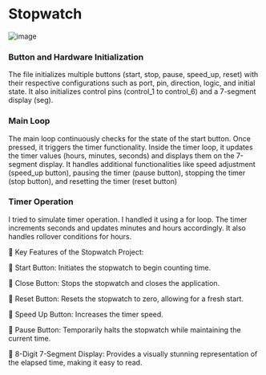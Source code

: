 # Stopwatch

![image](https://github.com/Mazen-Omar/Stopwatch/assets/112568201/67e27d7a-6696-4225-97e9-de65d64bf05c)


### Button and Hardware Initialization
The file initializes multiple buttons (start, stop, pause, speed_up, reset) with their respective configurations such as port, pin, direction, logic, and initial state.
It also initializes control pins (control_1 to control_6) and a 7-segment display (seg).

### Main Loop
The main loop continuously checks for the state of the start button. Once pressed, it triggers the timer functionality.
Inside the timer loop, it updates the timer values (hours, minutes, seconds) and displays them on the 7-segment display.
It handles additional functionalities like speed adjustment (speed_up button), pausing the timer (pause button), stopping the timer (stop button), and resetting the timer (reset button)

### Timer Operation
I tried to simulate timer operation. I handled it using a for loop. The timer increments seconds and updates minutes and hours accordingly. It also handles rollover conditions for hours.

🔑 Key Features of the Stopwatch Project:

🔘 Start Button: Initiates the stopwatch to begin counting time.

🔘 Close Button: Stops the stopwatch and closes the application.

🔘 Reset Button: Resets the stopwatch to zero, allowing for a fresh start.

🔘 Speed Up Button: Increases the timer speed.

🔘 Pause Button: Temporarily halts the stopwatch while maintaining the current time.

🔘 8-Digit 7-Segment Display: Provides a visually stunning representation of the elapsed time, making it easy to read.


